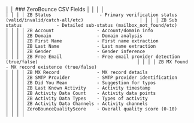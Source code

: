 │ │ ### ZeroBounce CSV Fields                                                                                  │ │
│ │ ```                                                                                                        │ │
│ │ ZB Status                  - Primary verification status (valid/invalid/catch-all/etc)                     │ │
│ │ ZB Sub status             - Detailed sub-status (mailbox_not_found/etc)                                    │ │
│ │ ZB Account                - Account/domain info                                                            │ │
│ │ ZB Domain                 - Domain analysis                                                                │ │
│ │ ZB First Name             - First name extraction                                                          │ │
│ │ ZB Last Name              - Last name extraction                                                           │ │
│ │ ZB Gender                 - Gender inference                                                               │ │
│ │ ZB Free Email             - Free email provider detection (true/false)                                     │ │
│ │ ZB MX Found               - MX record existence (true/false)                                               │ │
│ │ ZB MX Record              - MX record details                                                              │ │
│ │ ZB SMTP Provider          - SMTP provider identification                                                   │ │
│ │ ZB Did You Mean           - Suggestion for typos                                                           │ │
│ │ ZB Last Known Activity    - Activity timestamp                                                             │ │
│ │ ZB Activity Data Count    - Activity data points                                                           │ │
│ │ ZB Activity Data Types    - Types of activity                                                              │ │
│ │ ZB Activity Data Channels - Activity channels                                                              │ │
│ │ ZeroBounceQualityScore    - Overall quality score (0-10)                                                   │ │
│ │ ```